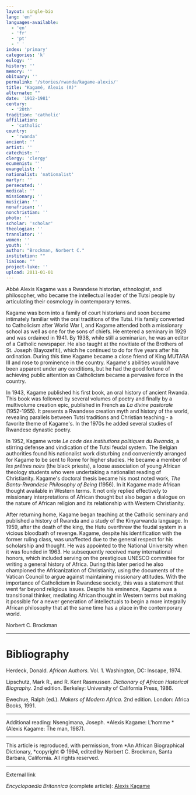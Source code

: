 ```yaml
---
layout: single-bio
lang: 'en'
languages-available:
  - 'en'
  - 'fr'
  - 'pt'
  - ' '
index: 'primary'
categories: 'k'
eulogy: ''
history: ''
memory: ''
obituary: ''
permalink: '/stories/rwanda/kagame-alexis/'
title: "Kagamé, Alexis (A)"
alternate: ""
date: '1912-1981'
century:
  - '20th'
tradition: 'catholic'
affiliation:
  - 'catholic'
country:
  - 'rwanda'
ancient: ''
artist: ''
catechist: ''
clergy: 'clergy'
ecumenist: ''
evangelist: ''
nationalist: 'nationalist'
martyr: ''
persecuted: ''
medical: ''
missionary: ''
musician: ''
nonafrican: ''
nonchristian: ''
photo: ''
scholar: 'scholar'
theologian: ''
translator: ''
women: ''
youth: ''
author: "Brockman, Norbert C."
institution: ""
liaison: ""
project-luke: ''
upload: 2011-01-01
---
```




Abb&eacute; Alexis Kagame was a Rwandese historian, ethnologist, and philosopher, who became the intellectual leader of the Tutsi people by articulating their cosmology in contemporary terms.

Kagame was born into a family of court historians and soon became intimately familiar with the oral traditions of the Tutsi.  His family converted to Catholicism after World War I, and Kagame attended both a missionary school as well as one for the sons of chiefs.  He entered a seminary in 1929 and was ordained in 1941.  By 1938, while still a seminarian, he was an editor of a Catholic newspaper.  He also taught at the novitiate of the Brothers of St. Joseph (Bayozefiti), which he continued to do for five years after his ordination.  During this time Kagame became a close friend of King MUTARA III and rose to prominence in the country.  Kagame's abilities would have been apparent under any conditions, but he had the good fortune of achieving public attention as Catholicism became a pervasive force in the country.

In 1943, Kagame published his first book, an oral history of ancient Rwanda.  This book was followed by several volumes of poetry and finally by a multivolume creation epic, published in French as *La divine pastorale*  (1952-1955).  It presents a Rwandese creation myth and history of the world, revealing parallels between Tutsi traditions and Christian teaching - a favorite theme of Kagame's.  In the 1970s he added several studies of Rwandese dynastic poetry.

In 1952, Kagame wrote *Le code des institutions politiques du Rwanda*, a stirring defense and vindication of the Tutsi feudal system.  The Belgian authorities found his nationalist work disturbing and conveniently arranged for Kagame to be sent to Rome for higher studies.  He became a member of *les pr&ecirc;tres noirs* (the black priests), a loose association of young African theology students who were undertaking a nationalist reading of Christianity.  Kagame's doctoral thesis became his most noted work, *The Bantu-Rwandese Philosophy of Being* (1956).  In it Kagame made African thought available in Western terms.  It not only replied effectively to missionary interpretations of African thought but also began a dialogue on the nature of African religion and its relationship with Western Christianity.

After returning home, Kagame began teaching at the Catholic seminary and published a history of Rwanda and a study of the Kinyarwanda language.  In 1959, after the death of the king, the Hutu overthrew the feudal system in a vicious bloodbath of revenge.  Kagame, despite his identification with the former ruling class, was unaffected due to the general respect for his scholarship and thought.  He was appointed to the National University when it was founded in 1963.  He subsequently received many international honors, which included serving on the prestigious UNESCO committee for writing a general history of Africa.  During this later period he also championed the Africanization of Christianity, using the documents of the  Vatican Council  to argue against maintaining missionary attitudes.  With the importance of Catholicism in Rwandese society, this was a statement that went far beyond religious issues.  Despite his eminence, Kagame was a transitional thinker, mediating African thought in Western terms but making it possible for a newer generation of intellectuals to begin a more integrally African philosophy that at the same time has a place in the contemporary world.

Norbert C. Brockman

---

# Bibliography

Herdeck, Donald.  *African Authors.*  Vol. 1. Washington, DC: Inscape, 1974.

Lipschutz, Mark R., and R. Kent Rasmussen.  *Dictionary of African Historical Biography.*  2nd edition.  Berkeley: University of California Press, 1986.

Ewechue, Ralph (ed.).  *Makers of Modern Africa.*  2nd edition.  London: Africa Books, 1991.

---

Additional reading:
Nsengimana, Joseph. *Alexis Kagame: L'homme *(Alexis Kagame: The man, 1987).

---

This article is reproduced, with permission, from *An African Biographical Dictionary, *copyright &copy; 1994, edited by Norbert C. Brockman, Santa Barbara, California. All rights reserved.

---

External link

*Encyclopaedia Britannica*  (complete article): [Alexis Kagame](http://www.britannica.com/eb/article-9044304/Alexis-Kagame)

